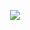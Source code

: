 <p align="center"><img src="https://github.com/OverCR-Systems/Missouri/blob/master/OverCR.Missouri/Logos/missouri-banner-512px.png"></img></p>
